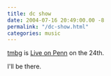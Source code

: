 ```yaml
---
title: dc show
date: 2004-07-16 20:49:00.00 -8
permalink: "/dc-show.html"
categories: music
---
```

[tmbg](http://www.tmbg.com/) is [Live on Penn](http://www.liveonpenn.com/) on the 24th.

I'll be there.
